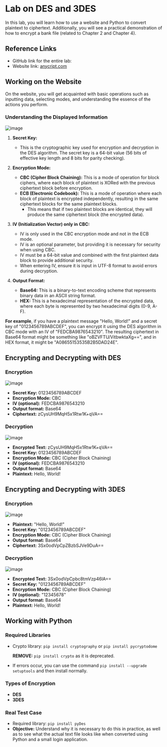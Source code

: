 # Lab on DES and 3DES

In this lab, you will learn how to use a website and Python to convert plaintext to ciphertext. Additionally, you will see a practical demonstration of how to encrypt a bank file (related to Chapter 2 and Chapter 4).

## Reference Links

- GitHub link for the entire lab:
- Website link: [anycript.com](https://anycript.com/crypto/)

## Working on the Website

On the website, you will get acquainted with basic operations such as inputting data, selecting modes, and understanding the essence of the actions you perform.

### Understanding the Displayed Information
![image](https://github.com/user-attachments/assets/7a197fc5-233f-4637-baa9-8b2a6246c49a)

1. **Secret Key:**
    - This is the cryptographic key used for encryption and decryption in the DES algorithm. The secret key is a 64-bit value (56 bits of effective key length and 8 bits for parity checking).

2. **Encryption Mode:**
    - **CBC (Cipher Block Chaining):** This is a mode of operation for block ciphers, where each block of plaintext is XORed with the previous ciphertext block before encryption.
    - **ECB (Electronic Codebook):** This is a mode of operation where each block of plaintext is encrypted independently, resulting in the same ciphertext blocks for the same plaintext blocks.
        - This means that if two plaintext blocks are identical, they will produce the same ciphertext block (the encrypted data).

3. **IV (Initialization Vector) only in CBC:**
    - IV is only used in the CBC encryption mode and not in the ECB mode.
    - IV is an optional parameter, but providing it is necessary for security when using CBC.
    - IV must be a 64-bit value and combined with the first plaintext data block to provide additional security.
    - When entering IV, ensure it is input in UTF-8 format to avoid errors during decryption.

4. **Output Format:**
    - **Base64:** This is a binary-to-text encoding scheme that represents binary data in an ASCII string format.
    - **HEX:** This is a hexadecimal representation of the encrypted data, where each byte is represented by two hexadecimal digits (0-9, A-F).

**For example**, if you have a plaintext message "Hello, World!" and a secret key of "0123456789ABCDEF", you can encrypt it using the DES algorithm in CBC mode with an IV of "FEDCBA9876543210". The resulting ciphertext in Base64 format might be something like "oBZVFTU/VitbwktaXg==", and in HEX format, it might be "A08655153535B2B5DAD24E".

## Encrypting and Decrypting with DES

### Encryption
![image](https://github.com/user-attachments/assets/bf814b95-da56-4ef1-a814-559632c9746c)

- **Secret Key:** 0123456789ABCDEF
- **Encryption Mode:** CBC
- **IV (optional):** FEDCBA9876543210
- **Output format:** Base64
- **Ciphertext:** zCysUH9MqH5x1Rtw1K+qVA==

### Decryption
![image](https://github.com/user-attachments/assets/6a3b24e9-bda3-46f5-9254-7306462637af)

- **Encrypted Text:** zCysUH9MqH5x1Rtw1K+qVA==
- **Secret Key:** 0123456789ABCDEF
- **Encryption Mode:** CBC (Cipher Block Chaining)
- **IV (optional):** FEDCBA9876543210
- **Output format:** Base64
- **Plaintext:** Hello, World!

## Encrypting and Decrypting with 3DES

### Encryption
![image](https://github.com/user-attachments/assets/94e3bd73-40bf-4af5-a236-cb01d2284782)

- **Plaintext:** "Hello, World!"
- **Secret Key:** "0123456789ABCDEF"
- **Encryption Mode:** CBC (Cipher Block Chaining)
- **Output format:** Base64
- **Ciphertext:** 3Sx0odVpCpZBzbSJVe9DuA==

### Decryption
![image](https://github.com/user-attachments/assets/b45fcc82-0bc5-40cf-93b3-7309ecb6c8e6)

- **Encrypted Text:** 3Sx0odVpCpbc8tmVzp46lA==
- **Secret Key:** "0123456789ABCDEF"
- **Encryption Mode:** CBC (Cipher Block Chaining)
- **IV (optional):** "12345678"
- **Output format:** Base64
- **Plaintext:** Hello, World!

## Working with Python

### Required Libraries

- Crypto library: `pip install cryptography` or `pip install pycryptodome`

  **REMOVE:** `pip install crypto` as it is deprecated.

- If errors occur, you can use the command `pip install --upgrade setuptools` and then install normally.

### Types of Encryption

- **DES**
- **3DES**

### Real Test Case

- Required library: `pip install pyDes`
- **Objective:** Understand why it is necessary to do this in practice, as well as to see what the actual text file looks like when converted using Python and a small login application.
